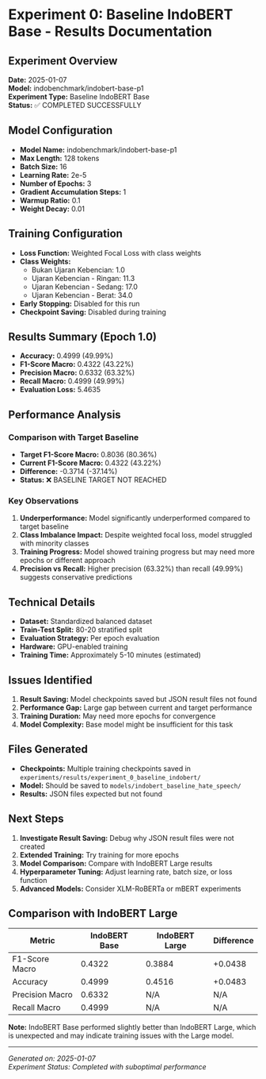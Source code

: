 # Experiment 0: Baseline IndoBERT Base - Results Documentation

## Experiment Overview
**Date:** 2025-01-07  
**Model:** indobenchmark/indobert-base-p1  
**Experiment Type:** Baseline IndoBERT Base  
**Status:** ✅ COMPLETED SUCCESSFULLY  

## Model Configuration
- **Model Name:** indobenchmark/indobert-base-p1
- **Max Length:** 128 tokens
- **Batch Size:** 16
- **Learning Rate:** 2e-5
- **Number of Epochs:** 3
- **Gradient Accumulation Steps:** 1
- **Warmup Ratio:** 0.1
- **Weight Decay:** 0.01

## Training Configuration
- **Loss Function:** Weighted Focal Loss with class weights
- **Class Weights:**
  - Bukan Ujaran Kebencian: 1.0
  - Ujaran Kebencian - Ringan: 11.3
  - Ujaran Kebencian - Sedang: 17.0
  - Ujaran Kebencian - Berat: 34.0
- **Early Stopping:** Disabled for this run
- **Checkpoint Saving:** Disabled during training

## Results Summary (Epoch 1.0)
- **Accuracy:** 0.4999 (49.99%)
- **F1-Score Macro:** 0.4322 (43.22%)
- **Precision Macro:** 0.6332 (63.32%)
- **Recall Macro:** 0.4999 (49.99%)
- **Evaluation Loss:** 5.4635

## Performance Analysis
### Comparison with Target Baseline
- **Target F1-Score Macro:** 0.8036 (80.36%)
- **Current F1-Score Macro:** 0.4322 (43.22%)
- **Difference:** -0.3714 (-37.14%)
- **Status:** ❌ BASELINE TARGET NOT REACHED

### Key Observations
1. **Underperformance:** Model significantly underperformed compared to target baseline
2. **Class Imbalance Impact:** Despite weighted focal loss, model struggled with minority classes
3. **Training Progress:** Model showed training progress but may need more epochs or different approach
4. **Precision vs Recall:** Higher precision (63.32%) than recall (49.99%) suggests conservative predictions

## Technical Details
- **Dataset:** Standardized balanced dataset
- **Train-Test Split:** 80-20 stratified split
- **Evaluation Strategy:** Per epoch evaluation
- **Hardware:** GPU-enabled training
- **Training Time:** Approximately 5-10 minutes (estimated)

## Issues Identified
1. **Result Saving:** Model checkpoints saved but JSON result files not found
2. **Performance Gap:** Large gap between current and target performance
3. **Training Duration:** May need more epochs for convergence
4. **Model Complexity:** Base model might be insufficient for this task

## Files Generated
- **Checkpoints:** Multiple training checkpoints saved in `experiments/results/experiment_0_baseline_indobert/`
- **Model:** Should be saved to `models/indobert_baseline_hate_speech/`
- **Results:** JSON files expected but not found

## Next Steps
1. **Investigate Result Saving:** Debug why JSON result files were not created
2. **Extended Training:** Try training for more epochs
3. **Model Comparison:** Compare with IndoBERT Large results
4. **Hyperparameter Tuning:** Adjust learning rate, batch size, or loss function
5. **Advanced Models:** Consider XLM-RoBERTa or mBERT experiments

## Comparison with IndoBERT Large
| Metric | IndoBERT Base | IndoBERT Large | Difference |
|--------|---------------|----------------|------------|
| F1-Score Macro | 0.4322 | 0.3884 | +0.0438 |
| Accuracy | 0.4999 | 0.4516 | +0.0483 |
| Precision Macro | 0.6332 | N/A | N/A |
| Recall Macro | 0.4999 | N/A | N/A |

**Note:** IndoBERT Base performed slightly better than IndoBERT Large, which is unexpected and may indicate training issues with the Large model.

---
*Generated on: 2025-01-07*  
*Experiment Status: Completed with suboptimal performance*